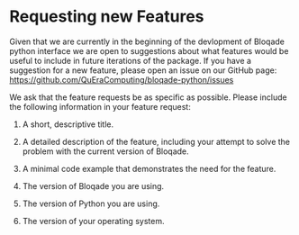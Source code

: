 # Requesting new Features

Given that we are currently in the beginning of the devlopment of Bloqade python interface we are open to suggestions about what features would be useful to include in future iterations of the package. If you have a suggestion for a new feature, please open an issue on our GitHub page: https://github.com/QuEraComputing/bloqade-python/issues

We ask that the feature requests be as specific as possible. Please include the following information in your feature request:

1. A short, descriptive title.

2. A detailed description of the feature, including your attempt to solve the problem with the current version of Bloqade.

3. A minimal code example that demonstrates the need for the feature.

4. The version of Bloqade you are using.

5. The version of Python you are using.

6. The version of your operating system.
